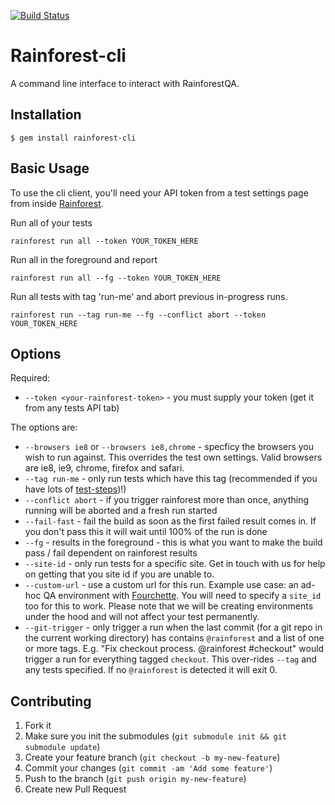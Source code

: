 [![Build Status](https://travis-ci.org/rainforestapp/rainforest-cli.png?branch=master)](https://travis-ci.org/rainforestapp/rainforest-cli)

# Rainforest-cli

A command line interface to interact with RainforestQA.

## Installation

    $ gem install rainforest-cli

## Basic Usage
To use the cli client, you'll need your API token from a test settings page from inside [Rainforest](https://app.rainforestqa.com/).

Run all of your tests

    rainforest run all --token YOUR_TOKEN_HERE

Run all in the foreground and report

    rainforest run all --fg --token YOUR_TOKEN_HERE

Run all tests with tag 'run-me' and abort previous in-progress runs.

    rainforest run --tag run-me --fg --conflict abort --token YOUR_TOKEN_HERE 


## Options

Required:
- `--token <your-rainforest-token>` - you must supply your token (get it from any tests API tab)

The options are:

- `--browsers ie8` or `--browsers ie8,chrome` - specficy the browsers you wish to run against. This overrides the test own settings. Valid browsers are ie8, ie9, chrome, firefox and safari.
- `--tag run-me` - only run tests which have this tag (recommended if you have lots of [test-steps](http://docs.rainforestqa.com/pages/example-test-suite.html#test_steps))!)
- `--conflict abort` - if you trigger rainforest more than once, anything running will be aborted and a fresh run started
- `--fail-fast` - fail the build as soon as the first failed result comes in. If you don't pass this it will wait until 100% of the run is done
- `--fg` - results in the foreground - this is what you want to make the build pass / fail dependent on rainforest results 
- `--site-id` - only run tests for a specific site. Get in touch with us for help on getting that you site id if you are unable to.
- `--custom-url` - use a custom url for this run. Example use case: an ad-hoc QA environment with [Fourchette](https://github.com/rainforestapp/fourchette). You will need to specify a `site_id` too for this to work. Please note that we will be creating environments under the hood and will not affect your test permanently.
- `--git-trigger` - only trigger a run when the last commit (for a git repo in the current working directory) has contains `@rainforest` and a list of one or more tags. E.g. "Fix checkout process. @rainforest #checkout" would trigger a run for everything tagged `checkout`. This over-rides `--tag` and any tests specified. If no `@rainforest` is detected it will exit 0.


## Contributing

1. Fork it
2. Make sure you init the submodules (`git submodule init && git submodule update`)
3. Create your feature branch (`git checkout -b my-new-feature`)
4. Commit your changes (`git commit -am 'Add some feature'`)
5. Push to the branch (`git push origin my-new-feature`)
6. Create new Pull Request
